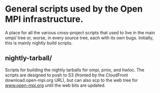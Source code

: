 # General scripts used by the Open MPI infrastructure.

A place for all the various cross-project scripts that used to live in
the main ompi/ tree or, worse, in every source tree, each with its own
bugs.  Initially, this is mainly nightly build scripts.

## nightly-tarball/

Scripts for building the nightly tarballs for ompi, pmix, and hwloc.
The scripts are designed to push to S3 (fronted by the CloudFront
download.open-mpi.org URL), but can also scp to the web tree for
www.open-mpi.org until the web bits are updated.
